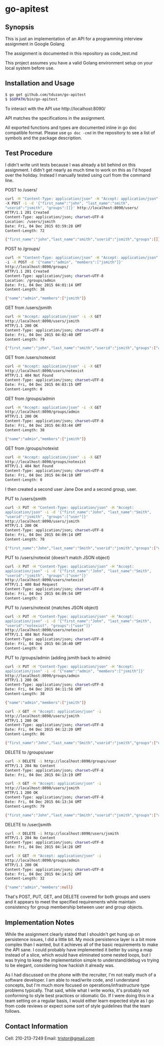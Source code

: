 # go-apitest

## Synopsis
This is just an implementation of an API for a programming interview assignment in Google Golang

The assignment is documented in this repository as code_test.md

This project assumes you have a valid Golang environment setup on your
local system before use.

## Installation and Usage

```bash
$ go get github.com/tduzan/go-apitest
$ $GOPATH/bin/go-apitest
```

To interact with the API use http://localhost:8090/

API matches the specifications in the assignment.

All exported functions and types are documented inline in go doc
compatible format.  Please use `go doc -cmd` in the repository to see a
list of symbols and the package description.

## Test Procedure

I didn't write unit tests because I was already a bit behind on this
assignment.  I didn't get nearly as much time to work on this as I'd
hoped over the holiday.  Instead I manually tested using curl from the
command line.

POST to /users/

```bash
curl -H "Content-Type: application/json" -H "Accept: application/json"
-X POST -i -d '{"first_name":"john", "last_name":"smith",
"userid":"jsmith", "groups":[]}' http://localhost:8090/users/
HTTP/1.1 201 Created
Content-Type: application/json; charset=UTF-8
Location: /users/jsmith
Date: Fri, 04 Dec 2015 03:59:28 GMT
Content-Length: 72

{"first_name":"john","last_name":"smith","userid":"jsmith","groups":[]}
```

POST to /groups/

```bash
curl -H "Content-Type: application/json" -H "Accept: application/json"
-i -X POST -d '{"name":"admin", "members":["jsmith"]}'
http://localhost:8090/groups/
HTTP/1.1 201 Created
Content-Type: application/json; charset=UTF-8
Location: /groups/admin
Date: Fri, 04 Dec 2015 04:01:14 GMT
Content-Length: 38

{"name":"admin","members":["jsmith"]}
```

GET from /users/jsmith
```bash
curl -H "Accept: application/json" -i -X GET
http://localhost:8090/users/jsmith
HTTP/1.1 200 OK
Content-Type: application/json; charset=UTF-8
Date: Fri, 04 Dec 2015 04:02:40 GMT
Content-Length: 79

{"first_name":"john","last_name":"smith","userid":"jsmith","groups":["admin"]}
```

GET from /users/notexist
```bash
curl -H "Accept: application/json" -i -X GET
http://localhost:8090/users/notexist
HTTP/1.1 404 Not Found
Content-Type: application/json; charset=UTF-8
Date: Fri, 04 Dec 2015 04:03:15 GMT
Content-Length: 0
```
GET from /groups/admin
```bash
curl -H "Accept: application/json" -i -X GET
http://localhost:8090/groups/admin
HTTP/1.1 200 OK
Content-Type: application/json; charset=UTF-8
Date: Fri, 04 Dec 2015 04:03:44 GMT
Content-Length: 38

{"name":"admin","members":["jsmith"]}
```

GET from /groups/notexist

```bash
curl -H "Accept: application/json" -i -X GET
http://localhost:8090/groups/notexist
HTTP/1.1 404 Not Found
Content-Type: application/json; charset=UTF-8
Date: Fri, 04 Dec 2015 04:04:10 GMT
Content-Length: 0
```

I then created a second user Jane Doe and a second group, user.

PUT to /users/jsmith
```bash
curl -X PUT -H "Content-Type: application/json" -H "Accept:
application/json" -i -d '{"first_name":"John", "last_name":"Smith",
"userid":"jsmith", "groups":["user"]}'
http://localhost:8090/users/jsmith
HTTP/1.1 200 OK
Content-Type: application/json; charset=UTF-8
Date: Fri, 04 Dec 2015 04:09:14 GMT
Content-Length: 78

{"first_name":"John","last_name":"Smith","userid":"jsmith","groups":["user"]}
```

PUT to /users/notexist (doesn't match JSON object)
```bash
curl -X PUT -H "Content-Type: application/json" -H "Accept:
application/json" -i -d '{"first_name":"John", "last_name":"Smith",
"userid":"jsmith", "groups":["user"]}'
http://localhost:8090/users/notexist
HTTP/1.1 400 Bad Request
Content-Type: application/json; charset=UTF-8
Date: Fri, 04 Dec 2015 04:09:54 GMT
Content-Length: 3
```

PUT to /users/notexist (matches JSON object)
```bash
curl -X PUT -H "Content-Type: application/json" -H "Accept:
application/json" -i -d '{"first_name":"John", "last_name":"Smith",
"userid":"notexist", "groups":["user"]}'
http://localhost:8090/users/notexist
HTTP/1.1 404 Not Found
Content-Type: application/json; charset=UTF-8
Date: Fri, 04 Dec 2015 04:10:40 GMT
Content-Length: 0
```

PUT to /groups/admin (adding jsmith back to admin)
```bash
curl -X PUT -H "Content-Type: application/json" -H "Accept:
application/json" -i -d '{"name":"admin", "members":["jsmith"]}'
http://localhost:8090/groups/admin
HTTP/1.1 200 OK
Content-Type: application/json; charset=UTF-8
Date: Fri, 04 Dec 2015 04:11:58 GMT
Content-Length: 38

{"name":"admin","members":["jsmith"]}

curl -X GET -H "Accept: application/json" -i
http://localhost:8090/users/jsmith
HTTP/1.1 200 OK
Content-Type: application/json; charset=UTF-8
Date: Fri, 04 Dec 2015 04:12:20 GMT
Content-Length: 86

{"first_name":"John","last_name":"Smith","userid":"jsmith","groups":["user","admin"]}
```

DELETE to /groups/user
```bash
curl -X DELETE -i http://localhost:8090/groups/user
HTTP/1.1 204 No Content
Content-Type: application/json; charset=UTF-8
Date: Fri, 04 Dec 2015 04:13:19 GMT

curl -X GET -H "Accept: application/json" -i
http://localhost:8090/users/jsmith
HTTP/1.1 200 OK
Content-Type: application/json; charset=UTF-8
Date: Fri, 04 Dec 2015 04:13:34 GMT
Content-Length: 79

{"first_name":"John","last_name":"Smith","userid":"jsmith","groups":["admin"]}
```

DELETE to /user/jsmith
```bash
curl -X DELETE -i http://localhost:8090/users/jsmith
HTTP/1.1 204 No Content
Content-Type: application/json; charset=UTF-8
Date: Fri, 04 Dec 2015 04:14:28 GMT

curl -X GET -H "Accept: application/json" -i
http://localhost:8090/groups/admin
HTTP/1.1 200 OK
Content-Type: application/json; charset=UTF-8
Date: Fri, 04 Dec 2015 04:14:52 GMT
Content-Length: 32

{"name":"admin","members":null}
```

That's POST, PUT, GET, and DELETE covered for both groups and users and
it appears to meet the specified requirements while maintain
consistency for group membership between user and group objects.


## Implementation Notes

While the assignment clearly stated that I shouldn't get hung up on
persistence issues, I did a little bit.  My mock persistence layer is a
bit more complex than I wanted, but it achieves all of the basic
requirements to make the API sane. I could probably have implemented it
better by using a map instead of a slice, which would have eliminated
some nested loops, but I was trying to keep the implementation simple to
understand/debug vs trying to be elegant, considering how hackish it
already was.

As I had discussed on the phone with the recruiter, I'm not really much of a software developer.
I am able to read/write code, and I understand concepts, but I'm much more focused on
operations/infrastructure type problems typically.  That said, while what I write works,
it's probably not conforming to style best practices or idiomatic Go.  If I were doing
this in a team setting on a regular basis, I would either learn expected style
as I go from code reviews or expect some sort of style guidelines that the team follows.

## Contact Information

Cell: 210-213-7249
Email: tristor@gmail.com
